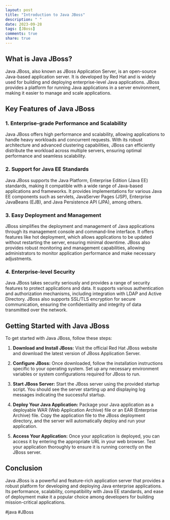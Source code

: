 ```yaml
---
layout: post
title: "Introduction to Java JBoss"
description: " "
date: 2023-09-28
tags: [JBoss]
comments: true
share: true
---
```


## What is Java JBoss?

Java JBoss, also known as JBoss Application Server, is an open-source Java-based application server. It is developed by Red Hat and is widely used for building and deploying enterprise-level Java applications. JBoss provides a platform for running Java applications in a server environment, making it easier to manage and scale applications.

## Key Features of Java JBoss

### 1. **Enterprise-grade Performance and Scalability**

Java JBoss offers high performance and scalability, allowing applications to handle heavy workloads and concurrent requests. With its robust architecture and advanced clustering capabilities, JBoss can efficiently distribute the workload across multiple servers, ensuring optimal performance and seamless scalability.

### 2. **Support for Java EE Standards**

Java JBoss supports the Java Platform, Enterprise Edition (Java EE) standards, making it compatible with a wide range of Java-based applications and frameworks. It provides implementations for various Java EE components such as servlets, JavaServer Pages (JSP), Enterprise JavaBeans (EJB), and Java Persistence API (JPA), among others.

### 3. **Easy Deployment and Management**

JBoss simplifies the deployment and management of Java applications through its management console and command-line interface. It offers features like hot deployment, which allows applications to be updated without restarting the server, ensuring minimal downtime. JBoss also provides robust monitoring and management capabilities, allowing administrators to monitor application performance and make necessary adjustments.

### 4. **Enterprise-level Security**

Java JBoss takes security seriously and provides a range of security features to protect applications and data. It supports various authentication and authorization mechanisms, including integration with LDAP and Active Directory. JBoss also supports SSL/TLS encryption for secure communication, ensuring the confidentiality and integrity of data transmitted over the network.

## Getting Started with Java JBoss

To get started with Java JBoss, follow these steps:

1. **Download and Install JBoss:** Visit the official Red Hat JBoss website and download the latest version of JBoss Application Server.

2. **Configure JBoss:** Once downloaded, follow the installation instructions specific to your operating system. Set up any necessary environment variables or system configurations required for JBoss to run.

3. **Start JBoss Server:** Start the JBoss server using the provided startup script. You should see the server starting up and displaying log messages indicating the successful startup.

4. **Deploy Your Java Application:** Package your Java application as a deployable WAR (Web Application Archive) file or an EAR (Enterprise Archive) file. Copy the application file to the JBoss deployment directory, and the server will automatically deploy and run your application.

5. **Access Your Application:** Once your application is deployed, you can access it by entering the appropriate URL in your web browser. Test your application thoroughly to ensure it is running correctly on the JBoss server.

## Conclusion

Java JBoss is a powerful and feature-rich application server that provides a robust platform for developing and deploying Java enterprise applications. Its performance, scalability, compatibility with Java EE standards, and ease of deployment make it a popular choice among developers for building mission-critical applications.

#java #JBoss